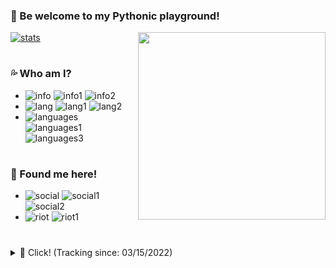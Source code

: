 ### 🐳 Be welcome to my Pythonic playground!

<img align="right" src="https://i.imgur.com/j5QB6Z2.png" width="300" height="300" />

[![stats](https://github-readme-stats.vercel.app/api?username=balasclava&show_icons=true&hide=prs&count_private=true&theme=blue&hide_border=false&custom_title=Check%20some%20stats!%20)](https://www.discord.gg/8DVKzDf9cZ)

#

### 💦 Who am I?
- ![info](https://img.shields.io/static/v1?logo=ReverbNation&label=&message=Yan%20Gabriel%20&labelColor=4f94ef&color=white&logoColor=white&style=flat)
![info1](https://img.shields.io/static/v1?logo=Google%20Maps&label=&message=Brazil&color=white&logoColor=white&style=flat&labelColor=4f94ef)
![info2](https://img.shields.io/static/v1?logo=Southwest%20Airlines&label=&message=Rayssa&color=white&logoColor=white&style=flat&labelColor=4f94ef)
- ![lang](https://img.shields.io/static/v1?logo=Google%20Translate&label=&message=Idioms&color=white&logoColor=white&style=flat&labelColor=4f94ef)
![lang1](https://img.shields.io/static/v1?label=&message=Portuguese&color=white&logoColor=white&style=flat)
![lang2](https://img.shields.io/static/v1?label=&message=English&color=white&logoColor=white&style=flat)
- ![languages](https://img.shields.io/static/v1?logo=Python&label=&message=Python&color=white&logoColor=white&style=flat&labelColor=4f94ef)
![languages1](https://img.shields.io/static/v1?logo=Windows%20XP&label=&message=Windows%2011&color=white&logoColor=white&style=flat&labelColor=4f94ef)
![languages3](https://img.shields.io/static/v1?logo=Visual%20Studio%20Code&label=&message=IDE&color=white&logoColor=white&style=flat&labelColor=4f94ef)

#

### 🐬 Found me here!
- ![social](https://img.shields.io/static/v1?logo=twitter&link=https://twitter.com/coooiier&label=&message=Cooolier&color=white&logoColor=white&style=flat&labelColor=4f94ef)
![social1](https://img.shields.io/static/v1?logo=GitHub&link=https://github.com/balasclava&label=&message=Balasclava&color=white&logoColor=white&style=flat&labelColor=4f94ef)
![social2](https://img.shields.io/static/v1?logo=Discord&link=http://discordapp.com/users/854886148455399436&label=&message=Balaclava%231912&color=white&logoColor=white&style=flat&labelColor=4f94ef)
- ![riot](https://img.shields.io/static/v1?logo=Quantcast&label=&message=What%20do%20I%20like%20to%20do?&color=white&logoColor=white&style=flat&labelColor=4f94ef)
![riot1](https://img.shields.io/static/v1?label=&message=Make%20some%20Discord%20Bots!&color=white&logoColor=white&style=flat)

#

</details>
<details>
  <summary>🌊 Click! (Tracking since: 03/15/2022) </summary>
  ㅤ
  
  [![wakatime](https://github-readme-stats.vercel.app/api/wakatime?username=89c5e1c8-9e67-43ef-bd0e-3ff9a4fde5e2)](https://wakatime.com/@balaclava)
  
  [![streak](http://github-readme-streak-stats.herokuapp.com?user=balasclava&theme=github-dark-blue&date_format=n%2Fj%5B%2FY%5D&background=FFFFFF&stroke=4F94EF&currStreakLabel=4F94EF&currStreakNum=505963&sideNums=4F94EF&sideLabels=4F94EF&border=DDDBDB)](https://github.com/balasclava)
  
</details>
